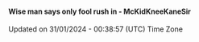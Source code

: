 #### Wise man says only fool rush in - McKidKneeKaneSir
Updated on 31/01/2024 - 00:38:57 (UTC) Time Zone
